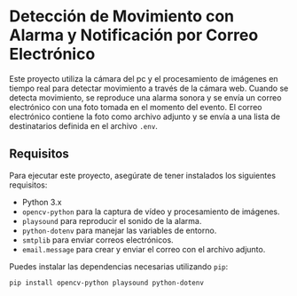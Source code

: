 # Detección de Movimiento con Alarma y Notificación por Correo Electrónico

Este proyecto utiliza la cámara del pc y el procesamiento de imágenes en tiempo real para detectar movimiento a través de la cámara web. Cuando se detecta movimiento, se reproduce una alarma sonora y se envía un correo electrónico con una foto tomada en el momento del evento. El correo electrónico contiene la foto como archivo adjunto y se envía a una lista de destinatarios definida en el archivo `.env`.

## Requisitos

Para ejecutar este proyecto, asegúrate de tener instalados los siguientes requisitos:

- Python 3.x
- `opencv-python` para la captura de vídeo y procesamiento de imágenes.
- `playsound` para reproducir el sonido de la alarma.
- `python-dotenv` para manejar las variables de entorno.
- `smtplib` para enviar correos electrónicos.
- `email.message` para crear y enviar el correo con el archivo adjunto.

Puedes instalar las dependencias necesarias utilizando `pip`:

```bash
pip install opencv-python playsound python-dotenv

